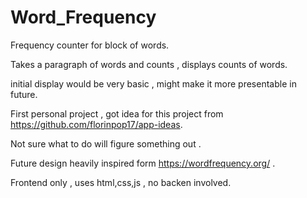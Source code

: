 # Word_Frequency

Frequency counter for block of words.

Takes a paragraph of words and counts , displays counts of words.

initial display would be very basic , might make it more presentable in future.

First personal project , got idea for this project from https://github.com/florinpop17/app-ideas.

Not sure what to do will figure something out .

Future design heavily inspired form https://wordfrequency.org/ .

Frontend only , uses html,css,js , no backen involved.
